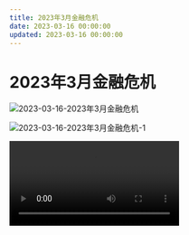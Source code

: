```yaml
---
title: 2023年3月金融危机
date: 2023-03-16 00:00:00
updated: 2023-03-16 00:00:00
---
```


# 2023年3月金融危机

![2023-03-16-2023年3月金融危机](assets/2023-03-16-2023年3月金融危机.jpeg)

![2023-03-16-2023年3月金融危机-1](assets/2023-03-16-2023年3月金融危机-1.jpeg)

![2023年3月金融危机-0-54a5e3d404fe17e7d5198e09613dae.mp4](assets/2023年3月金融危机-0-54a5e3d404fe17e7d5198e09613dae.mp4)
